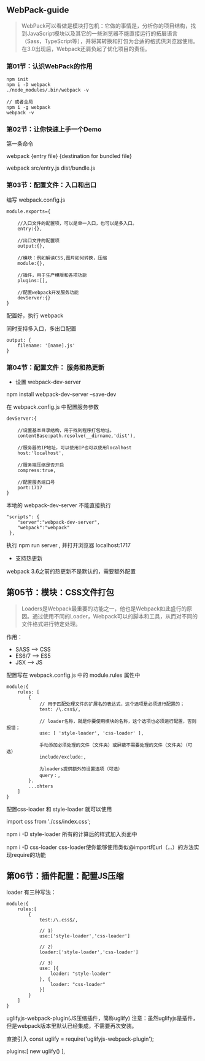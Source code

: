 ## WebPack-guide

> WebPack可以看做是模块打包机：它做的事情是，分析你的项目结构，找到JavaScript模块以及其它的一些浏览器不能直接运行的拓展语言（Sass，TypeScript等），并将其转换和打包为合适的格式供浏览器使用。在3.0出现后，Webpack还肩负起了优化项目的责任。

### 第01节：认识WebPack的作用

```
npm init
npm i -D webpack
./node_modules/.bin/webpack -v

// 或者全局
npm i -g webpack
webpack -v
```


### 第02节：让你快速上手一个Demo

第一条命令

webpack {entry file} {destination for bundled file}

webpack src/entry.js dist/bundle.js

### 第03节：配置文件：入口和出口

编写 webpack.config.js

```
module.exports={

    //入口文件的配置项，可以是单一入口，也可以是多入口。
    entry:{},

    //出口文件的配置项
    output:{},

    //模块：例如解读CSS,图片如何转换，压缩
    module:{},

    //插件，用于生产模版和各项功能
    plugins:[],

    //配置webpack开发服务功能
    devServer:{}
}

```

配置好，执行 webpack 

同时支持多入口，多出口配置

```
output: {
    filename: '[name].js'
}
```


### 第04节：配置文件： 服务和热更新

- 设置 webpack-dev-server

npm install webpack-dev-server –save-dev

在 webpack.config.js 中配置服务参数

```
devServer:{

    //设置基本目录结构，用于找到程序打包地址。
    contentBase:path.resolve(__dirname,'dist'),
    
    //服务器的IP地址，可以使用IP也可以使用localhost
    host:'localhost',
    
    //服务端压缩是否开启
    compress:true,
    
    //配置服务端口号
    port:1717
}
```

本地的 webpack-dev-server 不能直接执行

```
"scripts": {
    "server":"webpack-dev-server",
    "webpack":"webpack"
 },

 ```

 执行 npm run server , 并打开浏览器 localhost:1717

 - 支持热更新

 webpack 3.6之前的热更新不是默认的，需要额外配置

 ## 第05节：模块：CSS文件打包

> Loaders是Webpack最重要的功能之一，他也是Webpack如此盛行的原因。通过使用不同的Loader，Webpack可以的脚本和工具，从而对不同的文件格式进行特定处理。

作用：
- SASS --> CSS
- ES6/7  -->  ES5
- JSX --> JS

配置写在 webpack.config.js 中的 module.rules 属性中

```
module:{
    rules: [
        {
            // 用于匹配处理文件的扩展名的表达式，这个选项是必须进行配置的；
            test: /\.css$/,

            // loader名称，就是你要使用模块的名称，这个选项也必须进行配置，否则报错；
            use: [ 'style-loader', 'css-loader' ],

            手动添加必须处理的文件（文件夹）或屏蔽不需要处理的文件（文件夹）（可选）
            include/exclude:,

            为loaders提供额外的设置选项（可选）
            query：,
        }.
        ...ohters
    ]
}
```
配置css-loader 和 style-loader 就可以使用

import css from './css/index.css';

npm i -D style-loader 
所有的计算后的样式加入页面中

npm i -D css-loader
css-loader使你能够使用类似@import和url（...）的方法实现require的功能

## 第06节：插件配置：配置JS压缩

loader 有三种写法：

```
module:{
    rules:[
        {
            test:/\.css$/,

            // 1)
            use:['style-loader','css-loader']

            // 2)
            loader:['style-loader','css-loader']

            // 3)
            use: [{
                loader: "style-loader"
            }, {
                loader: "css-loader"
            }]
        }
    ]
}

```

uglifyjs-webpack-plugin(JS压缩插件，简称uglify)
注意：虽然uglifyjs是插件，但是webpack版本里默认已经集成，不需要再次安装。

直接引入 
const uglify = require('uglifyjs-webpack-plugin');

plugins:[  new uglify()  ],

